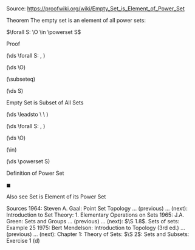 # 

Source: https://proofwiki.org/wiki/Empty_Set_is_Element_of_Power_Set



Theorem
The empty set is an element of all power sets:

$\forall S: \O \in \powerset S$


Proof









\(\ds \forall S: \, \)



\(\ds \O\)

\(\subseteq\)







\(\ds S\)





Empty Set is Subset of All Sets








\(\ds \leadsto \ \ \)

\(\ds \forall S: \, \)



\(\ds \O\)

\(\in\)







\(\ds \powerset S\)





Definition of Power Set



$\blacksquare$


Also see
Set is Element of its Power Set


Sources
1964: Steven A. Gaal: Point Set Topology ... (previous) ... (next): Introduction to Set Theory: $1$. Elementary Operations on Sets
1965: J.A. Green: Sets and Groups ... (previous) ... (next): $\S 1.8$. Sets of sets: Example $25$
1975: Bert Mendelson: Introduction to Topology (3rd ed.) ... (previous) ... (next): Chapter $1$: Theory of Sets: $\S 2$: Sets and Subsets: Exercise $1 \ \text{(d)}$




